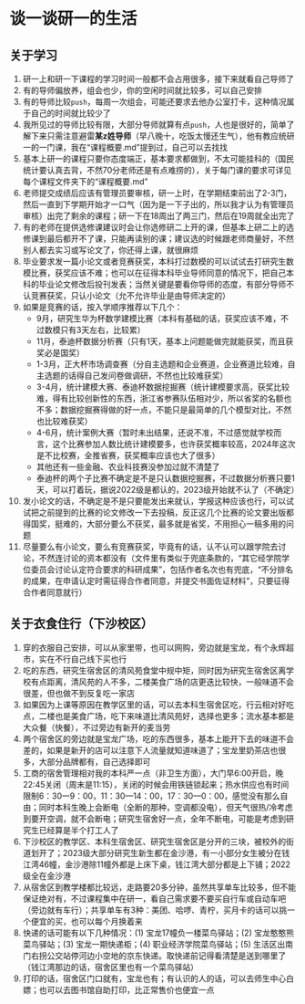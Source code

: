 # 谈一谈研一的生活
## 关于学习
1. 研一上和研一下课程的学习时间一般都不会占用很多，接下来就看自己导师了
2. 有的导师偏放养，组会也少，你的空闲时间就比较多，可以自己安排
3. 有的导师比较`push`，每周一次组会，可能还要求去他办公室打卡，这种情况属于自己的时间就比较少了
4. 我所见过的导师比较有限，大部分导师就算有点`push`，人也是很好的，简单了解下来只需注意避雷**某z姓导师**（早八晚十，吃饭太慢还生气），他有教应统研一的一门课，我在“课程概要.md”提到过，自己可以去找找
5. 基本上研一的课程只要你态度端正，基本要求都做到，不太可能挂科的（国民统计要认真去背，不然70分老师还是有点难捞的），关于每门课的要求可详见每个课程文件夹下的“课程概要.md”
6. 老师提交成绩后应该有管理员要审核，研一上时，在学期结束前出了2-3门，然后一直到下学期开始才一口气（因为是一下子出的，所以我才认为有管理员审核）出完了剩余的课程；研一下在18周出了两三门，然后在19周就全出完了
7. 有的老师在提供选修课建议时会让你选修研二上开的课，但基本上研二上的选修课到最后都开不了课，只能再读别的课；建议选的时候跟老师商量好，不然别人都去实习或写论文了，你还得上课，就很麻烦
8. 毕业要求发一篇小论文或者竞赛获奖，本科打过数模的可以试试去打研究生数模比赛，获奖应该不难；也可以在征得本科毕业导师同意的情况下，把自己本科的毕业论文修改后投刊发表；当然关键是要看你导师的态度，有部分导师不认竞赛获奖，只认小论文（允不允许毕业是由导师决定的）
9. 如果是竞赛的话，按入学顺序推荐以下几个：
    + 9月，研究生华为杯数学建模比赛（本科有基础的话，获奖应该不难，不过数模只有3天左右，比较累）
    + 11月，泰迪杯数据分析赛（只有1天，基本上问题能做完就能获奖，而且获奖必是国奖）
    + 1-3月，正大杯市场调查赛（分自主选题和企业赛道，企业赛道比较难，自主选题的话得自己发问卷做调研，不然也比较难获奖）
    + 3-4月，统计建模大赛、泰迪杯数据挖掘赛（统计建模要求高，获奖比较难，得有比较创新性的东西，浙江省参赛队伍相对少，所以省奖的名额也不多；数据挖掘赛得做的好一点，不能只是最简单的几个模型对比，不然也比较难获奖）
    + 4-6月，统计案例大赛（暂时未出结果，还说不准，不过感觉就学校而言，这个比赛参加人数比统计建模要多，也许获奖概率较高，2024年这次是不比校赛，全推省赛，获奖概率应该也大了很多）
    + 其他还有一些金融、农业科技赛没参加过就不清楚了
    + 泰迪杯的两个子比赛不确定是不是只认数据挖掘赛，不过数据分析赛只要1天，可以打着玩，据说2022级是都认的，2023级开始就不认了（不确定）
11. 发小论文的话，不确定是不是只要能发出来就认，学报这种应该也行，可以试试把之前提到的比赛的论文修改一下去投稿，反正这几个比赛的论文要出版都得国奖，挺难的，大部分要么不获奖，最多就是省奖，不用担心一稿多用的问题
12. 尽量要么有小论文，要么有竞赛获奖，毕竟有的话，认不认可以跟学院去讨论，不然连讨论的资本都没有（文件里有类似于兜底条款的，“其它经学院学位委员会讨论认定符合要求的科研成果”，包括作者名次也有兜底，“不分排名的成果，在申请认定时需征得合作者同意，并提交书面佐证材料”，只要征得合作者同意就行）

## 关于衣食住行（下沙校区）
1. 穿的衣服自己安排，可以从家里带，也可以网购，旁边就是宝龙，有个永辉超市，实在不行自己线下买也行
2. 吃的东西，研究生宿舍区的清风苑食堂中规中矩，同时因为研究生宿舍区离学校有点距离，清风苑的人不多，二楼美食广场的店更迭比较快，一般味道不会很差，但也做不到反复吃一家店
3. 如果因为上课等原因在教学区里的话，可以去本科生宿舍区吃，行云相对好吃点，二楼也是美食广场，吃下来味道比清风苑好，选择也更多；流水基本都是大众餐（快餐），不过旁边有新开的麦当劳
4. 两个宿舍区的旁边就是宝龙广场，吃的东西很多，基本上能开下去的味道不会差的，如果是新开的店可以注意下人流量就知道味道了；宝龙里奶茶店也很多，大部分品牌都有，自己选择即可
5. 工商的宿舍管理相对我的本科严一点（非卫生方面），大门早6:00开启，晚22:45关闭（周末是11:15），关闭的时候会用铁链锁起来；热水供应也有时间限制6：30一9：00，11：30—14：00，17：30—0：00，感觉没有那么自由；同时本科生晚上会断电（全断的那种，空调都没电），但天气很热/冷考虑到要开空调，就不会断电；研究生宿舍好一点，全年不断电，可能是考虑到研究生已经算是半个打工人了
6. 下沙校区的教学区、本科生宿舍区、研究生宿舍区是分开的三块，被校外的街道划开了；2023级大部分研究生新生都在金沙港，有一小部分女生被分在钱江湾46幢，金沙港除11幢外都是上床下桌，钱江湾大部分都是上下铺；2022级全在金沙港
7. 从宿舍区到教学楼都比较远，走路要20多分钟，虽然共享单车比较多，但不能保证绝对有，不过课程集中在研一，看自己需求要不要买自行车或自动车吧（旁边就有车行）；共享单车有3种：美团、哈啰、青柠，买月卡的话可以挑一个便宜的买，也可以每个月换着来
8. 快递的话可能有以下几种情况：(1) 宝龙17幢负一楼菜鸟驿站；(2) 宝龙憨憨熊菜鸟驿站；(3) 宝龙一期快递柜；(4) 职业经济学院菜鸟驿站；(5) 生活区出南门右拐公交站停河边小空地的京东快递。取快递前记得看清楚是送到哪里了（钱江湾那边的话，宿舍区里也有一个菜鸟驿站）
9. 打印的话，宿舍区门口就有，宝龙也有；有认识的人的话，可以去师生中心白嫖；也可以去图书馆自助打印，比正常售价也便宜一点
